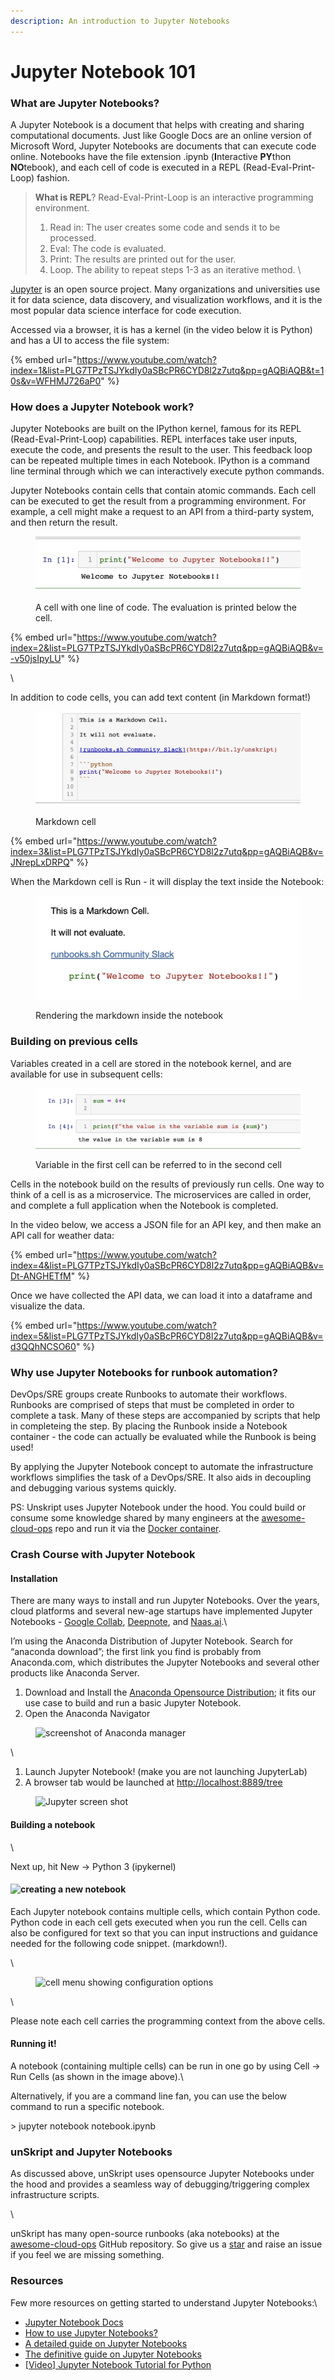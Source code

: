 ```yaml
---
description: An introduction to Jupyter Notebooks
---
```


# Jupyter Notebook 101

### What are Jupyter Notebooks?

A Jupyter Notebook is a document that helps with creating and sharing computational documents. Just like Google Docs are an online version of Microsoft Word, Jupyter Notebooks are documents that can execute code online.  Notebooks have the file extension .ipynb (**I**nteractive **PY**thon **NO**tebook), and each cell of code is executed in a REPL (Read-Eval-Print-Loop) fashion.&#x20;

> **What is REPL**? Read-Eval-Print-Loop is an interactive programming environment.&#x20;
>
> 1. Read in: The user creates some code and sends it to be processed.
> 2. Eval: The code is evaluated.
> 3. Print: The results are printed out for the user.
> 4. Loop.  The ability to repeat steps 1-3 as an iterative method. \
>

[Jupyter](https://jupyter.org/) is an open source project. Many organizations and universities use it for data science, data discovery, and visualization workflows, and it is the most popular data science interface for code execution.&#x20;



Accessed via a browser, it is has a kernel (in the video below it is Python) and has a UI to access the file system:

{% embed url="https://www.youtube.com/watch?index=1&list=PLG7TPzTSJYkdIy0aSBcPR6CYD8l2z7utq&pp=gAQBiAQB&t=10s&v=WFHMJ726aP0" %}

### How does a Jupyter Notebook work?

Jupyter Notebooks are built on the IPython kernel, famous for its REPL (Read-Eval-Print-Loop) capabilities. REPL interfaces take user inputs, execute the code, and presents the result to the user. This feedback loop can be repeated multiple times in each Notebook. IPython is a command line terminal through which we can interactively execute python commands.&#x20;



Jupyter Notebooks contain cells that contain atomic commands. Each cell can be executed to get the result from a programming environment. For example, a cell might make a request to an API from a third-party system, and then return the result.&#x20;



<figure><img src="../.gitbook/assets/Screenshot 2023-05-18 at 10.16.10.jpg" alt="screenshot of a Jupyter task"><figcaption><p>A cell with one line of code. The evaluation is printed below the cell.</p></figcaption></figure>

{% embed url="https://www.youtube.com/watch?index=2&list=PLG7TPzTSJYkdIy0aSBcPR6CYD8l2z7utq&pp=gAQBiAQB&v=-v50jsIpyLU" %}

\


In addition to code cells, you can add text content (in Markdown format!)

<figure><img src="../.gitbook/assets/Screenshot 2023-05-18 at 10.22.18.jpg" alt="Notebook markdown cell"><figcaption><p>Markdown cell</p></figcaption></figure>

{% embed url="https://www.youtube.com/watch?index=3&list=PLG7TPzTSJYkdIy0aSBcPR6CYD8l2z7utq&pp=gAQBiAQB&v=JNrepLxDRPQ" %}

When the Markdown cell is Run - it will display the text inside the Notebook:

<figure><img src="../.gitbook/assets/Screenshot 2023-05-18 at 10.22.25.jpg" alt="rendering the markdown inside the notebook"><figcaption><p>Rendering the markdown inside the notebook</p></figcaption></figure>

### Building on previous cells

Variables created in a cell are stored in the notebook kernel, and are available for use in subsequent cells:

<figure><img src="../.gitbook/assets/Screenshot 2023-05-18 at 10.28.20.jpg" alt="Variable in the first cell can be referred to in the second cell"><figcaption><p>Variable in the first cell can be referred to in the second cell</p></figcaption></figure>

Cells in the notebook build on the results of previously run cells.  One way to think of a cell is as a microservice.  The microservices are called in order, and complete a full application when the Notebook is completed.

In the video below, we access a JSON file for an API key, and then make an API call for weather data:

{% embed url="https://www.youtube.com/watch?index=4&list=PLG7TPzTSJYkdIy0aSBcPR6CYD8l2z7utq&pp=gAQBiAQB&v=Dt-ANGHETfM" %}

Once we have collected the API data, we can load it into a dataframe and visualize the data.

{% embed url="https://www.youtube.com/watch?index=5&list=PLG7TPzTSJYkdIy0aSBcPR6CYD8l2z7utq&pp=gAQBiAQB&v=d3QQhNCSO60" %}



### Why use Jupyter Notebooks for runbook automation?



DevOps/SRE groups create Runbooks to automate their workflows. Runbooks are comprised of steps that must be completed in order to complete a task.  Many of these steps are accompanied by scripts that help in completeing the step.  By placing the Runbook inside a Notebook container - the code can actually be evaluated while the Runbook is being used!



By applying the Jupyter Notebook concept to automate the infrastructure workflows simplifies the task of a DevOps/SRE. It also aids in decoupling and debugging various systems quickly.&#x20;



PS: Unskript uses Jupyter Notebook under the hood. You could build or consume some knowledge shared by many engineers at the [awesome-cloud-ops](https://github.com/unskript/Awesome-CloudOps-Automation) repo and run it via the [Docker container](https://hub.docker.com/unskript).&#x20;

### Crash Course with Jupyter Notebook

#### Installation

There are many ways to install and run Jupyter Notebooks. Over the years, cloud platforms and several new-age startups have implemented Jupyter Notebooks - [Google Collab](https://colab.research.google.com/), [Deepnote](https://deepnote.com/), and [Naas.ai](https://www.naas.ai/).\


I’m using the Anaconda Distribution of Jupyter Notebook. Search for “anaconda download”; the first link you find is probably from Anaconda.com, which distributes the Jupyter Notebooks and several other products like Anaconda Server.&#x20;

1. Download and Install the [Anaconda Opensource Distribution](https://www.anaconda.com/products/distribution); it fits our use case to build and run a basic Jupyter Notebook.
2. Open the Anaconda Navigator

<figure><img src="https://lh4.googleusercontent.com/nVRzwswxRYE8TH9HvQBaB1HdX3QsDfkiu2DZ8oCOt3aNyEz3KYaVfqulMEIVVCZ7-rwSiLWRCaIB63PKaZkJV0Fps-Ueru9m2UGXXcnJRYEq1GICUyZ0jGYO1OlDdTrAgla5CgQuGovcAmlcluRwqcYAVGcoEi6K4Sdnkt_zRiR6bsve13v65erfY5pqhQ" alt="screenshot of Anaconda manager"><figcaption></figcaption></figure>

\


1. Launch Jupyter Notebook! (make you are not launching JupyterLab)
2. A browser tab would be launched at [http://localhost:8889/tree](http://localhost:8889/tree)

<figure><img src="https://lh6.googleusercontent.com/Fw-sdJmJJRLMzp1xtRfhtw4APR_5s7yVmA1DiBqp0YVTGxBIbaSDXYZiFrlpCq1KwVcWo3Prfa7al0k0YTEZ98wHJNtof3E81YHFDrIyOJvposEDk_5iNW7AWWnK7kBVuHP325UcSvV0TutUlokduvLT0UDXxi0DMlg8yAwrUEJBbe1hWs2tFXOWGrJEog" alt="Jupyter screen shot"><figcaption></figcaption></figure>

&#x20;

#### Building a notebook

\


Next up, hit New -> Python 3 (ipykernel)&#x20;

#### ![creating a new notebook](https://lh4.googleusercontent.com/wijailL-HndyR2STYWJ2mPOQaHzhQFz2t0JFHZL6wXPX1EjwJ6fECLkYlrfIg-T-3hm7Cg103tCKUQfODuuuvg8iQVeSN\_uhJqlFS101PqkE7iHQwo\_G4TWD3bSInXb07jui\_cUY0upcsGh-B8lllFA9JBiGNqaJS8KnYX05IVq\_\_BPW7W89fio-SW0ZKw)

Each Jupyter notebook contains multiple cells, which contain Python code. Python code in each cell gets executed when you run the cell. Cells can also be configured for text so that you can input instructions and guidance needed for the following code snippet. (markdown!).

\


<figure><img src="https://lh3.googleusercontent.com/Juz4LOeEIOP-noFA7qwa82e0ffIw02s-PSxC2XH-2kWZin8MwOJ7sxnXCJ3jWWpJDRxyQFfbEkLlah6gySbNca5VsK-V8ZiwYQ95IYuKX0KPjkiZH-3jNXwgIHmNf9WzKweHcfeAjtkeBp20rbmLzXXG7o7Wpxj1oB2FfqFUyfut5IwcuuB64ZLxVgJXdw" alt="cell menu showing configuration options"><figcaption></figcaption></figure>

\


Please note each cell carries the programming context from the above cells.

#### Running it!&#x20;



A notebook (containing multiple cells) can be run in one go by using Cell -> Run Cells (as shown in the image above).\


Alternatively, if you are a command line fan, you can use the below command to run a specific notebook.&#x20;



\> jupyter notebook notebook.ipynb



### unSkript and Jupyter Notebooks



As discussed above, unSkript uses opensource Jupyter Notebooks under the hood and provides a seamless way of debugging/triggering complex infrastructure scripts.&#x20;

\


unSkript has many open-source runbooks (aka notebooks) at the [awesome-cloud-ops](https://github.com/unskript/Awesome-CloudOps-Automation) GitHub repository. So give us a [star](https://github.com/unskript/Awesome-CloudOps-Automation) and raise an issue if you feel we are missing something. &#x20;



### Resources

Few more resources on getting started to understand Jupyter Notebooks:\


* [Jupyter Notebook Docs](https://jupyter-notebook.readthedocs.io/en/stable/notebook.html)
* [How to use Jupyter Notebooks?](https://www.dataquest.io/blog/jupyter-notebook-tutorial/)
* [A detailed guide on Jupyter Notebooks](https://realpython.com/jupyter-notebook-introduction/)
* [The definitive guide on Jupyter Notebooks](https://www.datacamp.com/tutorial/tutorial-jupyter-notebook)
* [\[Video\] Jupyter Notebook Tutorial for Python](https://www.youtube.com/watch?v=2WL-XTl2QYI)
